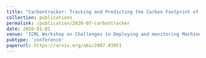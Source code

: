 ```yaml
---
title: "Carbontracker: Tracking and Predicting the Carbon Footprint of Training Deep Learning Models"
collection: publications
permalink: /publication/2020-07-carbontracker
date: 2020-01-01
venue: 'ICML Workshop on Challenges in Deploying and monitoring Machine Learning Systems'
pubtype: 'conference'
paperurl: https://arxiv.org/abs/2007.03051
---
```

